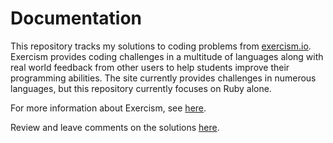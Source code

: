 # Documentation

This repository tracks my solutions to coding problems from [exercism.io](exercism.io). Exercism provides coding challenges 
in a multitude of languages along with real world feedback from other users to help students improve their programming abilities. The site currently provides
challenges in numerous languages, but this repository currently focuses on Ruby alone. 

For more information about Exercism, see [here](http://exercism.io/getting-started). 

Review and leave comments on the solutions [here](http://exercism.io/viparthasarathy).

